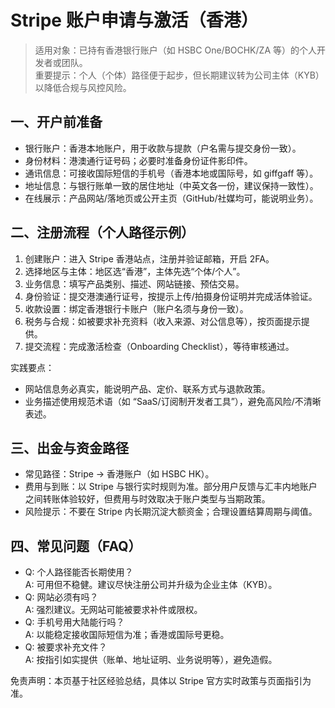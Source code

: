 # Stripe 账户申请与激活（香港）

> 适用对象：已持有香港银行账户（如 HSBC One/BOCHK/ZA 等）的个人开发者或团队。  
> 重要提示：个人（个体）路径便于起步，但长期建议转为公司主体（KYB）以降低合规与风控风险。

## 一、开户前准备
- 银行账户：香港本地账户，用于收款与提款（户名需与提交身份一致）。
- 身份材料：港澳通行证号码；必要时准备身份证件影印件。
- 通讯信息：可接收国际短信的手机号（香港本地或国际号，如 giffgaff 等）。
- 地址信息：与银行账单一致的居住地址（中英文各一份，建议保持一致性）。
- 在线展示：产品网站/落地页或公开主页（GitHub/社媒均可，能说明业务）。

## 二、注册流程（个人路径示例）
1) 创建账户：进入 Stripe 香港站点，注册并验证邮箱，开启 2FA。  
2) 选择地区与主体：地区选“香港”，主体先选“个体/个人”。  
3) 业务信息：填写产品类别、描述、网站链接、预估交易。  
4) 身份验证：提交港澳通行证号，按提示上传/拍摄身份证明并完成活体验证。  
5) 收款设置：绑定香港银行卡账户（账户名须与身份一致）。  
6) 税务与合规：如被要求补充资料（收入来源、对公信息等），按页面提示提供。  
7) 提交流程：完成激活检查（Onboarding Checklist），等待审核通过。

实践要点：
- 网站信息务必真实，能说明产品、定价、联系方式与退款政策。
- 业务描述使用规范术语（如 “SaaS/订阅制开发者工具”），避免高风险/不清晰表述。

## 三、出金与资金路径
- 常见路径：Stripe → 香港账户（如 HSBC HK）。  
- 费用与到账：以 Stripe 与银行实时规则为准。部分用户反馈与汇丰内地账户之间转账体验较好，但费用与时效取决于账户类型与当期政策。  
- 风险提示：不要在 Stripe 内长期沉淀大额资金；合理设置结算周期与阈值。

## 四、常见问题（FAQ）
- Q: 个人路径能否长期使用？  
  A: 可用但不稳健。建议尽快注册公司并升级为企业主体（KYB）。
- Q: 网站必须有吗？  
  A: 强烈建议。无网站可能被要求补件或限权。
- Q: 手机号用大陆能行吗？  
  A: 以能稳定接收国际短信为准；香港或国际号更稳。
- Q: 被要求补充文件？  
  A: 按指引如实提供（账单、地址证明、业务说明等），避免造假。

免责声明：本页基于社区经验总结，具体以 Stripe 官方实时政策与页面指引为准。

